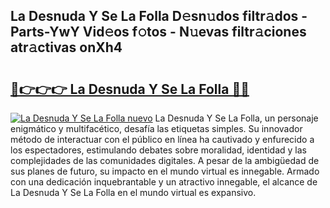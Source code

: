 ## La Desnuda Y Se La Folla D𝚎sn𝚞dos filtr𝚊dos - Parts-YwY Vid𝚎os f𝚘tos - N𝚞evas filtr𝚊ciones atr𝚊ctivas onXh4

# <h2><a href="http://mb2w0c.tromn.icu/?c=La+Desnuda+Y+Se+La+Folla">🔗👉👉👉 La Desnuda Y Se La Folla 🔗🔗</a></h2>

[![La Desnuda Y Se La Folla nuevo](https://i.imgur.com/pEAQMta.gif)](http://mb2w0c.tromn.icu/?c=La+Desnuda+Y+Se+La+Folla)
La Desnuda Y Se La Folla, un personaje enigmático y multifacético, desafía las etiquetas simples. Su innovador método de interactuar con el público en línea ha cautivado y enfurecido a los espectadores, estimulando debates sobre moralidad, identidad y las complejidades de las comunidades digitales. A pesar de la ambigüedad de sus planes de futuro, su impacto en el mundo virtual es innegable. Armado con una dedicación inquebrantable y un atractivo innegable, el alcance de La Desnuda Y Se La Folla en el mundo virtual es expansivo.

